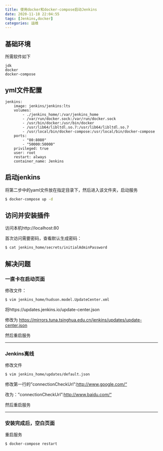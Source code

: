```yaml
---
title: 使用docker和docker-compose启动Jenkins
date: 2020-11-18 22:04:55
tags: [Jenkins,docker]
categories: 运维
---
```


## 基础环境

所需软件如下
```
jdk
docker
docker-compose
```

## yml文件配置

```
jenkins:
    image: jenkins/jenkins:lts
    volumes:
        - ./jenkins_home/:/var/jenkins_home
        - /var/run/docker.sock:/var/run/docker.sock
        - /usr/bin/docker:/usr/bin/docker
        - /usr/lib64/libltdl.so.7:/usr/lib64/libltdl.so.7
        - /usr/local/bin/docker-compose:/usr/local/bin/docker-compose
    ports:
        - "80:8080"
        - "50000:50000"
    privileged: true
    user: root
    restart: always
    container_name: Jenkins
```

<!--more-->

## 启动jenkins

 将第二步中的yaml文件放在指定目录下，然后进入该文件夹，启动服务
```sh
$ docker-compose up -d
```

## 访问并安装插件
访问本机http://localhost:80

首次访问需要密码，查看默认生成密码：

```sh
$ cat jenkins_home/secrets/initialAdminPassword
```

## 解决问题
### 一直卡在启动页面
修改文件：
```sh
$ vim jenkins_home/hudson.model.UpdateCenter.xml
```
将https://updates.jenkins.io/update-center.json

修改为 https://mirrors.tuna.tsinghua.edu.cn/jenkins/updates/update-center.json

然后重启服务

---
### Jenkins离线
修改文件
```sh
$ vim jenkins_home/updates/default.json
```
修改第一行的”connectionCheckUrl”:http://www.google.com/“

改为：”connectionCheckUrl”:http://www.baidu.com/“

然后重启服务

---
### 安装完成后，空白页面
重启服务
```sh
$ docker-compose restart
```